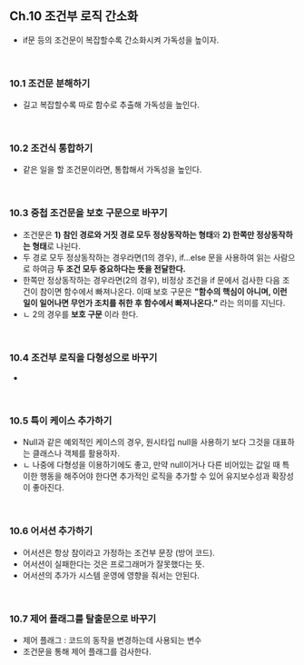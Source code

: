 ## Ch.10 조건부 로직 간소화

- if문 등의 조건문이 복잡할수록 간소화시켜 가독성을 높이자.

<br />

### 10.1 조건문 분해하기

- 길고 복잡할수록 따로 함수로 추출해 가독성을 높인다.

<br />

### 10.2 조건식 통합하기

- 같은 일을 할 조건문이라면, 통합해서 가독성을 높인다.

<br />

### 10.3 중첩 조건문을 보호 구문으로 바꾸기

- 조건문은 **1) 참인 경로와 거짓 경로 모두 정상동작하는 형태**와 **2) 한쪽만 정상동작하는 형태**로 나뉜다.
- 두 경로 모두 정상동작하는 경우라면(1의 경우), if...else 문을 사용하여 읽는 사람으로 하여금 **두 조건 모두 중요하다는 뜻을 전달한다.**
- 한쪽만 정상동작하는 경우라면(2의 경우), 비정상 조건을 if 문에서 검사한 다음 조건이 참이면 함수에서 빠져나온다. 이때 보호 구문은 **"함수의 핵심이 아니며, 이런 일이 일어나면 무언가 조치를 취한 후 함수에서 빠져나온다."** 라는 의미를 지닌다.
- ㄴ 2의 경우를 **보호 구문** 이라 한다.

<br />

### 10.4 조건부 로직을 다형성으로 바꾸기

-

<br />

### 10.5 특이 케이스 추가하기

- Null과 같은 예외적인 케이스의 경우, 원시타입 null을 사용하기 보다 그것을 대표하는 클래스나 객체를 활용하자.
- ㄴ 나중에 다형성을 이용하기에도 좋고, 만약 null이거나 다른 비어있는 값일 때 특이한 행동을 해주어야 한다면 추가적인 로직을 추가할 수 있어 유지보수성과 확장성이 좋아진다.

<br />

### 10.6 어서션 추가하기

- 어서션은 항상 참이라고 가정하는 조건부 문장 (방어 코드).
- 어서션이 실패한다는 것은 프로그래머가 잘못했다는 뜻.
- 어서션의 추가가 시스템 운영에 영향을 줘서는 안된다.

<br />

### 10.7 제어 플래그를 탈출문으로 바꾸기

- 제어 플래그 : 코드의 동작을 변경하는데 사용되는 변수
- 조건문을 통해 제어 플래그를 검사한다.
